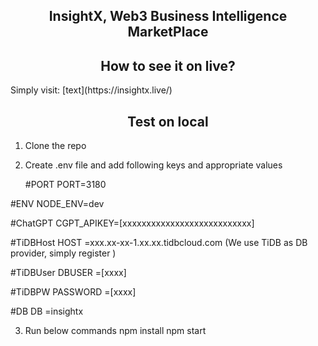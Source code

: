 <!-- TITLE -->
<p align="center"> 
 <h2 align="center">InsightX, Web3 Business Intelligence MarketPlace</h2>
 

<p align="center"> 
  
 <h2 align="center">How to see it on live?</h2>
  Simply visit: [text](https://insightx.live/)


<p align="center">

<h2 align="center">Test on local</h2>

1) Clone the repo
2) Create .env file and add following keys and appropriate values

   #PORT
PORT=3180

#ENV
NODE_ENV=dev


#ChatGPT
CGPT_APIKEY=[xxxxxxxxxxxxxxxxxxxxxxxxxxx]

#TiDBHost
HOST =xxx.xx-xx-1.xx.xx.tidbcloud.com (We use TiDB as DB provider, simply register )

#TiDBUser
DBUSER =[xxxx]

#TiDBPW
PASSWORD =[xxxx]


#DB
DB =insightx 
   
3) Run below commands
   npm install
   npm start




</p>


